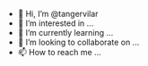 - 👋 Hi, I’m @tangervilar
- 👀 I’m interested in ...
- 🌱 I’m currently learning ...
- 💞️ I’m looking to collaborate on ...
- 📫 How to reach me ...

<!---
tangervilar/tangervilar is a ✨ special ✨ repository because its `README.md` (this file) appears on your GitHub profile.
You can click the Preview link to take a look at your changes.
--->
